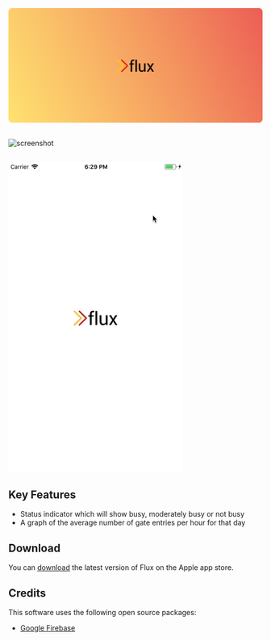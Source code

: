 ![screenshot](https://github.com/vctrchu/flux/blob/master/FluxCoverImage.png)
##
![screenshot](https://github.com/victorchu8/flux/blob/master/Flux_Project.png)
##
![screenshot](https://github.com/vctrchu/flux/blob/master/FluxGif.gif)

## Key Features
* Status indicator which will show busy, moderately busy or not busy
* A graph of the average number of gate entries per hour for that day 

## Download

You can [download](https://itunes.apple.com/ca/app/flux/id1396189137?mt=8) the latest version of Flux on the Apple app store.

## Credits

This software uses the following open source packages:

- [Google Firebase](https://firebase.google.com/)
